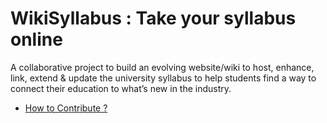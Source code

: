 # WikiSyllabus : Take your syllabus online
A collaborative project to build an evolving website/wiki to host, enhance, link, extend &amp; update the university syllabus to help students find a way to connect their education to what’s new in the industry.

* [How to Contribute ?](https://github.com/Angelrose19/WikiSyllabus/blob/main/CONTRIBUTING.md)
